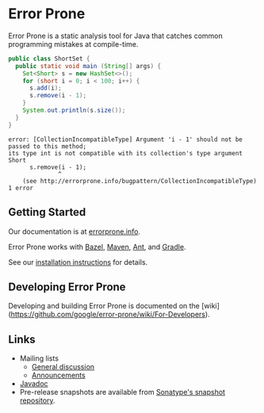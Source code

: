 # Error Prone

Error Prone is a static analysis tool for Java that catches common programming
mistakes at compile-time.

```java
public class ShortSet {
  public static void main (String[] args) {
    Set<Short> s = new HashSet<>();
    for (short i = 0; i < 100; i++) {
      s.add(i);
      s.remove(i - 1);
    }
    System.out.println(s.size());
  }
}
```

```
error: [CollectionIncompatibleType] Argument 'i - 1' should not be passed to this method;
its type int is not compatible with its collection's type argument Short
      s.remove(i - 1);
              ^
    (see http://errorprone.info/bugpattern/CollectionIncompatibleType)
1 error
```

## Getting Started

Our documentation is at [errorprone.info](http://errorprone.info).

Error Prone works with [Bazel](http://bazel.io), [Maven](http://maven.apache.org), [Ant](http://ant.apache.org), and [Gradle](http://gradle.org).

See our [installation instructions](http://errorprone.info/docs/installation) for details.

## Developing Error Prone

Developing and building Error Prone is documented on the [wiki]
(https://github.com/google/error-prone/wiki/For-Developers).

## Links

-   Mailing lists
    -   [General discussion](https://groups.google.com/forum/#!forum/error-prone-discuss)
    -   [Announcements](https://groups.google.com/forum/#!forum/error-prone-announce)
-   [Javadoc](http://errorprone.info/api/latest/)
-   Pre-release snapshots are available from [Sonatype's snapshot repository](https://oss.sonatype.org/content/repositories/snapshots/com/google/errorprone/).
